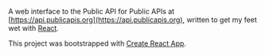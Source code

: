 A web interface to the Public API for Public APIs at [https://api.publicapis.org](https://api.publicapis.org), written to get my feet wet with [React](https://reactjs.org).

This project was bootstrapped with [Create React App](https://github.com/facebookincubator/create-react-app).

